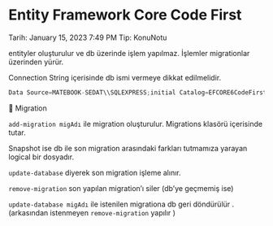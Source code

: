 # Entity Framework Core Code First

Tarih: January 15, 2023 7:49 PM
Tip: KonuNotu

entityler oluşturulur ve db üzerinde işlem yapılmaz. İşlemler migrationlar üzerinden yürür.

Connection String içerisinde db ismi vermeye dikkat edilmelidir.

```csharp
Data Source=MATEBOOK-SEDAT\\SQLEXPRESS;initial Catalog=EFCORE6CodeFirstDb;Integrated Security=True;Connect Timeout=30;Encrypt=False;TrustServerCertificate=False;ApplicationIntent=ReadWrite;MultiSubnetFailover=False
```

<aside>
🌟 Migration

</aside>

`add-migration migAdı`  ile migration oluşturulur. Migrations klasörü içerisinde tutar.

Snapshot ise db ile son migration arasındaki farkları tutmamıza yarayan logical bir dosyadır.

`update-database` diyerek son  migration işleme alınır.

`remove-migration` son yapılan migration’ı siler (db’ye geçmemiş ise)

`update-database migAdı`  ile istenilen migrationa db geri döndürülür .(arkasından istenmeyen `remove-migration` yapılır )